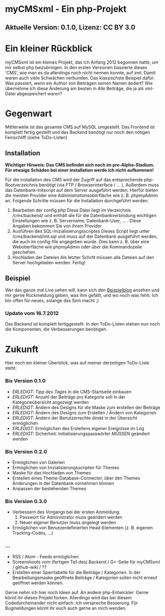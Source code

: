 myCMSxml - Ein php-Projekt
==========================

__Aktuelle Version: 0.1.0, Lizenz: CC BY 3.0__
----------------------------------------------

# Ein kleiner Rückblick #
myCMSxml ist ein kleines Projekt, das ich Anfang 2012 begonnen hatte,
um mir selbst php beizubringen. In den ersten Versionen bassierte dieses 'CMS', wie man es da
allerdings noch nicht nennen konnte, auf xml. Damit waren auch viele Schwächen verbunden. Das 
klassischste Beispiel dafür: Was passiert, wenn ein Author von Beiträgen seinen Namen ändert? 
Wie übernehme ich diese Änderung am besten in Alle Beiträge, die ja als xml-Datei abgespeichert waren?

# Gegenwart #
Mittlerweile ist das gesamte CMS auf MySQL umgestellt. Das Frontend ist komplett fertig gestellt 
und das Backend benötigt nur noch den nötigen Feinschliff (siehe ToDo-Listen)

## Installation ##

__Wichtiger Hinweis: Das CMS befindet sich noch im pre-Alpha-Stadium. Für etwaige Schäden bei einer 
installation werde ich nicht aufkommen!__

Für die installation des CMS wird der Zugriff auf das entsprechende php-Rootverzeichnis benötigt 
(via FTP / Browserinterface / ... ). 
Außerdem muss das Datenbank-Initscript auf dem Server ausgeführt werden. Hierfür bieten die meisten 
Provider eine Administrationsoberfläche wie z. B. phpmyAdmin an. Folgende Schritte müssen für die 
Installation durchgeführt werden:

1. Bearbeiten der config.php
	Diese Datei liegt im Verzeichnis /cms/backend/ und enthält die für die Datenbankverbindung 
	wichtigen 
	Einstellungen wie z. B. Servername, Datenbank-User, ... . Diese Angaben bekommen Sie 
	von ihrem Provider.
2. Ausführen des SQL-Inizialisierungsscriptes
	Dieses Script liegt unter /cms/backend/init.sql und muss auf der Datenbank ausgeführt 
	werden, die auch im 
	config-file angegeben wurde. Dies kann z. B. über eine Weboberfläche wie phpmyAdmin 
	oder über die Kommandozeile 
	geschehen.
3. Hochladen der Dateien
	Als letzter Schritt müssen alle Dateien auf den Server hochgeladen werden. Fertig!

## Beispiel ##
Wer das ganze mal Live sehen will, kann sich den [Beispielblog](http://www.mycmsxml.org) ansehen 
und mir gerne Rückmeldung geben, 
was ihm gefällt, und wo noch was fehlt. Ich bin offen für neues, solange das Sinn macht ;)
### Update vom 16.7.2012 ###
Das Backend ist komplett fertiggestellt. In den ToDo-Listen stehen nun noch die Komponenten, 
die Verbesserungen benötigen.

# Zukunft #
Hier noch ein kleiner Überblick, was auf meiner derzeitigen ToDo-Liste steht:

### Bis Version 0.1.0 ###
* *ERLEDIGT:* _Tipp des Tages_ in die CMS-Startseite einbauen
* *ERLEDIGT:* Anzahl der Beiträge pro Kategorie soll in der Kategorieübersicht angezeigt werden
* *ERLEDIGT:* Ändern des Designs für die Maske zum erstellen der Beiträge
* *ERLEDIGT:* Ändern des Designs zum Erstellen / Ändern von Kategorien
* *ERLEDIGT:* Ändern der Benutzerrechte direkt in der Übersicht ermöglichen
* *ERLEDIGT:* Ermöglichen des Erstellens eigener Ereignisse im Log
* *ERLEDIGT:* Sicherheit: Initialisierungspasswörter _MÜSSEN_ geändert werden

### Bis Version 0.2.0 ###
* Ermöglichen von Galerien
* Ermöglichen von Inizialisierungsscripten für Themes
* Maske für das Hochladen von Themes
* Erstellen eines Theme-Database-Connector, über den Themes Änderungen in der Datenbank vornehmen können
* Anpassen der bestehenden Themes

### Bis Version 0.3.0 ###
* Verbessern des Vorgangs bei der ersten Anmeldung:
	1. Passwort für Administrator muss geändert werden
	2. Neuer eigener Benutzer muss angelegt werden
* Ermöglichen von Benutzerdefinierten Head-Elementen (z. B. eigenen Tracking-Codes, ...)

### ... ###
* RSS / Atom - Feeds ermöglichen
* Screenshoots vom (fertigen Teil des) Backend / G+-Seite für myCMSxml / github-wiki / ??
* Erstellen einer Sperrtabelle für die Beiträge / Kategorien. In der Bearbeitungsmaske geöffnete Beiträge / 
  Kategorien sollen nicht erneut geöffnet werden können.

Gerne nehm ich hier noch Ideen auf. An andere php-Entwickler: Gerne könnt ihr dieses Projekt forken. 
Allerdings wird das bei diesem Codedurcheinander nicht einfach. Ich verspreche Besserung. 
Für Bugmeldungen könnt ihr euch auch gerne an mich wenden.